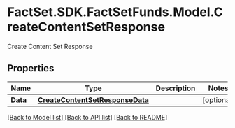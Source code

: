 # FactSet.SDK.FactSetFunds.Model.CreateContentSetResponse
Create Content Set Response

## Properties

Name | Type | Description | Notes
------------ | ------------- | ------------- | -------------
**Data** | [**CreateContentSetResponseData**](CreateContentSetResponseData.md) |  | [optional] 

[[Back to Model list]](../README.md#documentation-for-models) [[Back to API list]](../README.md#documentation-for-api-endpoints) [[Back to README]](../README.md)

